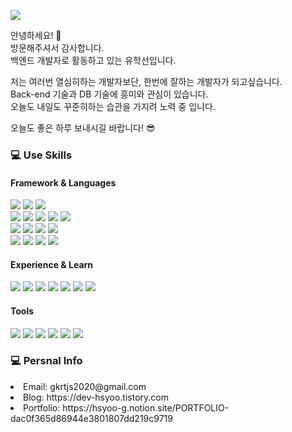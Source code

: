 <p>
  <a href='https://purrfect-position-e38.notion.site/HSYOO-Develoment-79a8d78046db4a47bf424c2d16077bc2'><img src="https://img.shields.io/badge/HSYOO Notion-000000?style=flat-square&logo=Notion&logoColor=white"/></a>
</p>
<p>
  안녕하세요! 👋<br />
  방문해주셔서 감사합니다.<br />
  백엔드 개발자로 활동하고 있는 유학선입니다.<br />
  
  저는 여러번 열심히하는 개발자보단, 한번에 잘하는 개발자가 되고싶습니다.<br />
  Back-end 기술과 DB 기술에 흥미와 관심이 있습니다. <br />
  오늘도 내일도 꾸준히하는 습관을 가지려 노력 중 입니다.<br />
  
  오늘도 좋은 하루 보내시길 바랍니다! 😎
  
</p>

<h3> 💻 Use Skills</h3>
<h4>Framework & Languages</h4>
<p>
  <img src="https://img.shields.io/badge/NodeJS-339933?style=flat-square&logo=Node.js&logoColor=white"/>
  <img src="https://img.shields.io/badge/JavaScript-F7DF1E?style=flat-square&logo=JavaScript&logoColor=white"/>
  <img src="https://img.shields.io/badge/Express-000000?style=flat-square&logo=Express&logoColor=white"/>
  <br />
  <img src="https://img.shields.io/badge/NestJS-E0234E?style=flat-square&logo=NestJS&logoColor=white"/>
  <img src="https://img.shields.io/badge/TypeScript-3178C6?style=flat-square&logo=TypeScript&logoColor=white"/>
  <img src="https://img.shields.io/badge/TypeORM-000000?style=flat-square&logo=TypeORM&logoColor=white"/>
  <img src="https://img.shields.io/badge/MySQL-4479A1?style=flat-square&logo=MySQL&logoColor=white"/>
  <img src="https://img.shields.io/badge/Docker-2496ED?style=flat-square&logo=Docker&logoColor=white"/>
  <br />
  <img src="https://img.shields.io/badge/AWS EC2-FF9900?style=flat-square&logo=Amazon EC2&logoColor=white"/>
  <img src="https://img.shields.io/badge/AWS S3-569A31?style=flat-square&logo=Amazon S3&logoColor=white"/>
  <img src="https://img.shields.io/badge/AWS RDS-527FFF?style=flat-square&logo=Amazon RDS&logoColor=white"/>
  <img src="https://img.shields.io/badge/AWS ECS-FF9900?style=flat-square&logo=Amazon ECS&logoColor=white"/>
  <br />
  <img src="https://img.shields.io/badge/AWS CloudFront-blueviolet?style=flat-square&logo=&logoColor=white"/>
  <img src="https://img.shields.io/badge/AWS Route53-blueviolet?style=flat-square&logo=&logoColor=white"/>
  <img src="https://img.shields.io/badge/AWS Certificate Manager-red?style=flat-square&logo=&logoColor=white"/>
  <img src="https://img.shields.io/badge/AWS Secrets Manager-red?style=flat-square&logo=&logoColor=white"/>
  
</p>

<h4>Experience & Learn</h4>
<p>
  <img src="https://img.shields.io/badge/MongoDB-47A248?style=flat-square&logo=MongoDB&logoColor=white"/>
  <img src="https://img.shields.io/badge/Python-3776AB?style=flat-square&logo=Python&logoColor=white"/>
  <img src="https://img.shields.io/badge/Flask-000000?style=flat-square&logo=Flask&logoColor=white"/>

  <img src="https://img.shields.io/badge/Java-000000?style=flat-square&logo=&logoColor=white"/>
  <img src="https://img.shields.io/badge/JSP-000000?style=flat-square&logo=&logoColor=white"/>
  <img src="https://img.shields.io/badge/Apache Tomcat-F8DC75?style=flat-square&logo=Apache Tomcat&logoColor=black"/>
  <img src="https://img.shields.io/badge/Oracle-F80000?style=flat-square&logo=Oracle&logoColor=white"/>
</p>

<h4>Tools</h4>
<p>
  <img src="https://img.shields.io/badge/VS CODE-007ACC?style=flat-square&logo=VisualStudioCode&logoColor=white"/>
  <img src="https://img.shields.io/badge/GitHub-181717?style=flat-square&logo=GitHub&logoColor=white"/>
  <img src="https://img.shields.io/badge/Swagger-85EA2D?style=flat-square&logo=Swagger&logoColor=white"/>
  <img src="https://img.shields.io/badge/Slack-4A154B?style=flat-square&logo=Slack&logoColor=white"/>
  <img src="https://img.shields.io/badge/Jira-0052CC?style=flat-square&logo=Jira&logoColor=white"/>
  <img src="https://img.shields.io/badge/Notion-000000?style=flat-square&logo=Notion&logoColor=white"/>
</p>

<h3> 💻 Persnal Info</h3>
<p>
  <li>Email: gkrtjs2020@gmail.com</li>
  <li>Blog: https://dev-hsyoo.tistory.com</li>
  <li>Portfolio: https://hsyoo-g.notion.site/PORTFOLIO-dac0f365d86944e3801807dd219c9719</li>
</p>
<!--
**hakseon-yoo/hakseon-yoo** is a ✨ _special_ ✨ repository because its `README.md` (this file) appears on your GitHub profile.

Here are some ideas to get you started:

- 🔭 I’m currently working on ...
- 🌱 I’m currently learning ...
- 👯 I’m looking to collaborate on ...
- 🤔 I’m looking for help with ...
- 💬 Ask me about ...
- 📫 How to reach me: ...
- 😄 Pronouns: ...
- ⚡ Fun fact: ...
-->

